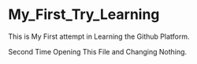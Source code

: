 # My_First_Try_Learning
This is My First attempt in Learning the Github Platform.

Second Time Opening This File and Changing Nothing.